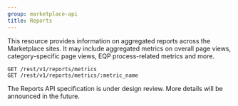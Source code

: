 ```yaml
---
group: marketplace-api
title: Reports
---
```


This resource provides information on aggregated reports across the Marketplace sites. It may include aggregated metrics on overall page views, category-specific page views, EQP process-related metrics and more.

```
GET /rest/v1/reports/metrics
GET /rest/v1/reports/metrics/:metric_name
```


<div class="bs-callout bs-callout-info" markdown="1">
The Reports API specification is under design review. More details will be announced in the future.
</div>
